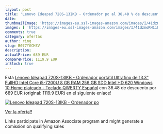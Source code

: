 ```yaml
---
layout: post
title: 'Lenovo Ideapad 720S-13IKB - Ordenador po al 38.48 % de descuento'
date: 
thumbnailImage: 'https://images-eu.ssl-images-amazon.com/images/I/41dzmoKH1iL._SL200_.jpg'
images: [ 'https://images-eu.ssl-images-amazon.com/images/I/41dzmoKH1iL._SL200_.jpg' ]
comments: true
category: ofertas
author: ring
slug: B077YGCHZV
description:
actualPrice: 689 EUR
comparePrice: 1119.9 EUR
inStock: true
---
```


Está [Lenovo Ideapad 720S-13IKB - Ordenador portátil Ultrafino de 13.3" FullHD  Intel Core i5-7200U  8 GB RAM  256 GB SDD  Intel HD 620  Windows 10 Home  plateado - Teclado QWERTY Español](https://www.amazon.es/dp/B077YGCHZV/?tag=tolees-21) con 38.48 de descuento por 689 EUR (original: 1119.9 EUR) en el siguiente enlace!

[![Lenovo Ideapad 720S-13IKB - Ordenador po](https://images-eu.ssl-images-amazon.com/images/I/41dzmoKH1iL._SL200_.jpg)](https://www.amazon.es/dp/B077YGCHZV/?tag=tolees-21)

[Ver la oferta!!](https://www.amazon.es/dp/B077YGCHZV/?tag=tolees-21)

Links participate in Amazon Associate program and might generate a comission on qualifying sales


